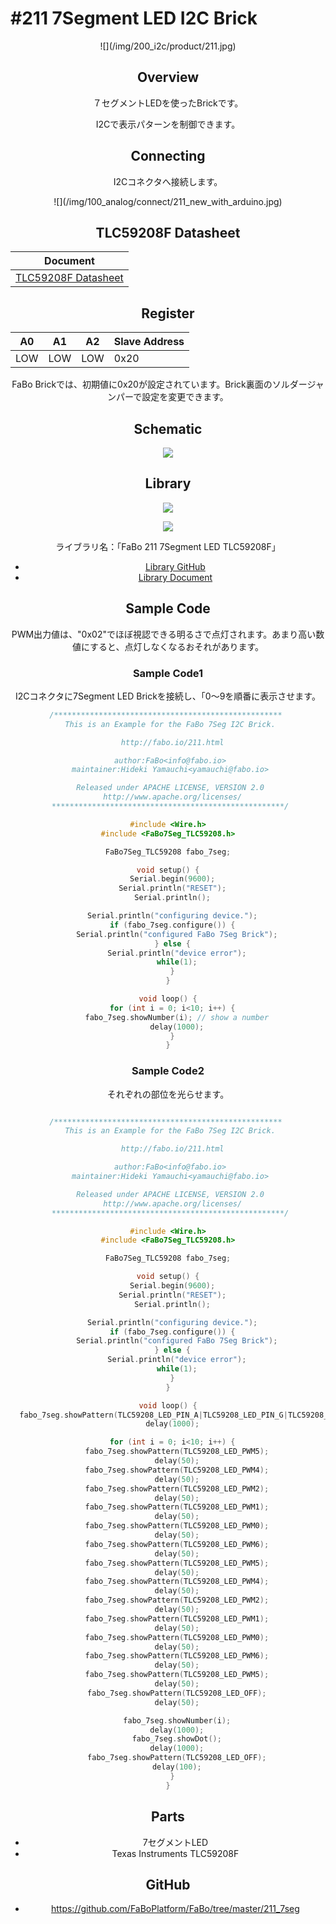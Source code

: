 # #211 7Segment LED I2C Brick

<center>![](/img/200_i2c/product/211.jpg)
<!--COLORME-->

## Overview
７セグメントLEDを使ったBrickです。

I2Cで表示パターンを制御できます。

## Connecting
I2Cコネクタへ接続します。

<center>![](/img/100_analog/connect/211_new_with_arduino.jpg)

## TLC59208F Datasheet
| Document |
| -- |
| [TLC59208F Datasheet](http://www.ti.com/jp/lit/gpn/tlc59208f) |

## Register
| A0 | A1 | A2 | Slave Address |
| -- | -- | -- | -- |
| LOW | LOW | LOW | 0x20 |

FaBo Brickでは、初期値に0x20が設定されています。Brick裏面のソルダージャンパーで設定を変更できます。

## Schematic
![](/img/200_i2c/schematic/211_7seg.png)

## Library


![](/img/common/install_lib.png)

![](/img/200_i2c/docs/211_7segment_docs_002.png)

  ライブラリ名：「FaBo 211 7Segment LED TLC59208F」

- [Library GitHub](https://github.com/FaBoPlatform/FaBo7Seg-TLC59208-Library)
- [Library Document](http://fabo.io/doxygen/FaBo7Seg-TLC59208-Library/)

## Sample Code
PWM出力値は、"0x02"でほぼ視認できる明るさで点灯されます。あまり高い数値にすると、点灯しなくなるおそれがあります。

### Sample Code1
I2Cコネクタに7Segment LED Brickを接続し、「0〜9を順番に表示させます。
```c
/*************************************************** 
 This is an Example for the FaBo 7Seg I2C Brick.

  http://fabo.io/211.html

 author:FaBo<info@fabo.io>
 maintainer:Hideki Yamauchi<yamauchi@fabo.io>

 Released under APACHE LICENSE, VERSION 2.0
  http://www.apache.org/licenses/
 ****************************************************/

#include <Wire.h>
#include <FaBo7Seg_TLC59208.h>

FaBo7Seg_TLC59208 fabo_7seg;

void setup() {
  Serial.begin(9600);
  Serial.println("RESET");
  Serial.println();

  Serial.println("configuring device.");
  if (fabo_7seg.configure()) {
    Serial.println("configured FaBo 7Seg Brick");
  } else {
    Serial.println("device error");
    while(1);
  }
}

void loop() {
  for (int i = 0; i<10; i++) {
    fabo_7seg.showNumber(i); // show a number
    delay(1000);
  }
}
```

### Sample Code2

それぞれの部位を光らせます。

```c

/*************************************************** 
 This is an Example for the FaBo 7Seg I2C Brick.

  http://fabo.io/211.html

 author:FaBo<info@fabo.io>
 maintainer:Hideki Yamauchi<yamauchi@fabo.io>

 Released under APACHE LICENSE, VERSION 2.0
  http://www.apache.org/licenses/
 ****************************************************/

#include <Wire.h>
#include <FaBo7Seg_TLC59208.h>

FaBo7Seg_TLC59208 fabo_7seg;

void setup() {
  Serial.begin(9600);
  Serial.println("RESET");
  Serial.println();

  Serial.println("configuring device.");
  if (fabo_7seg.configure()) {
    Serial.println("configured FaBo 7Seg Brick");
  } else {
    Serial.println("device error");
    while(1);
  }
}

void loop() {
  fabo_7seg.showPattern(TLC59208_LED_PIN_A|TLC59208_LED_PIN_G|TLC59208_LED_PIN_D);
  delay(1000);

  for (int i = 0; i<10; i++) {
    fabo_7seg.showPattern(TLC59208_LED_PWM5);
    delay(50);
    fabo_7seg.showPattern(TLC59208_LED_PWM4);
    delay(50);
    fabo_7seg.showPattern(TLC59208_LED_PWM2);
    delay(50);
    fabo_7seg.showPattern(TLC59208_LED_PWM1);
    delay(50);
    fabo_7seg.showPattern(TLC59208_LED_PWM0);
    delay(50);
    fabo_7seg.showPattern(TLC59208_LED_PWM6);
    delay(50);
    fabo_7seg.showPattern(TLC59208_LED_PWM5);
    delay(50);
    fabo_7seg.showPattern(TLC59208_LED_PWM4);
    delay(50);
    fabo_7seg.showPattern(TLC59208_LED_PWM2);
    delay(50);
    fabo_7seg.showPattern(TLC59208_LED_PWM1);
    delay(50);
    fabo_7seg.showPattern(TLC59208_LED_PWM0);
    delay(50);
    fabo_7seg.showPattern(TLC59208_LED_PWM6);
    delay(50);
    fabo_7seg.showPattern(TLC59208_LED_PWM5);
    delay(50);
    fabo_7seg.showPattern(TLC59208_LED_OFF);
    delay(50);

    fabo_7seg.showNumber(i);
    delay(1000);
    fabo_7seg.showDot();
    delay(1000);
    fabo_7seg.showPattern(TLC59208_LED_OFF);
    delay(100);
  }
}
```

## Parts
- 7セグメントLED
- Texas Instruments TLC59208F

## GitHub
- https://github.com/FaBoPlatform/FaBo/tree/master/211_7seg
